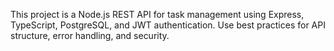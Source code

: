 <!-- Use this file to provide workspace-specific custom instructions to Copilot. For more details, visit https://code.visualstudio.com/docs/copilot/copilot-customization#_use-a-githubcopilotinstructionsmd-file -->

This project is a Node.js REST API for task management using Express, TypeScript, PostgreSQL, and JWT authentication. Use best practices for API structure, error handling, and security.
